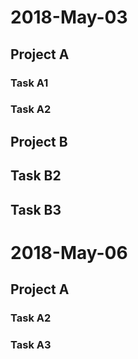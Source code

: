 # 2018-May-03

## Project A

### Task A1

### Task A2

## Project B

## Task B2

## Task B3

# 2018-May-06

<task-config-email s="name@example.com"/>

## Project A

### Task A2

<task-start t="20180506 12:20:54 -0700"/>
<task-stop t="20180506 12:31:51 -0700"/>
<task-start t="20180506 12:25:50 -0700"/>
<task-stop t="20180506 12:41:18 -0700"/>

### Task A3

<task-start t="20180506 09:00:02 -0700"/>
<task-stop t="20180506 11:05:00 -0700"/>
